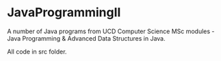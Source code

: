 # JavaProgrammingII

A number of Java programs from UCD Computer Science MSc modules - Java Programming & Advanced Data Structures in Java. 

All code in src folder.
